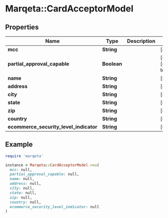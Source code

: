 # Marqeta::CardAcceptorModel

## Properties

| Name | Type | Description | Notes |
| ---- | ---- | ----------- | ----- |
| **mcc** | **String** |  | [optional] |
| **partial_approval_capable** | **Boolean** |  | [optional][default to false] |
| **name** | **String** |  | [optional] |
| **address** | **String** |  | [optional] |
| **city** | **String** |  | [optional] |
| **state** | **String** |  | [optional] |
| **zip** | **String** |  | [optional] |
| **country** | **String** |  | [optional] |
| **ecommerce_security_level_indicator** | **String** |  | [optional] |

## Example

```ruby
require 'marqeta'

instance = Marqeta::CardAcceptorModel.new(
  mcc: null,
  partial_approval_capable: null,
  name: null,
  address: null,
  city: null,
  state: null,
  zip: null,
  country: null,
  ecommerce_security_level_indicator: null
)
```

